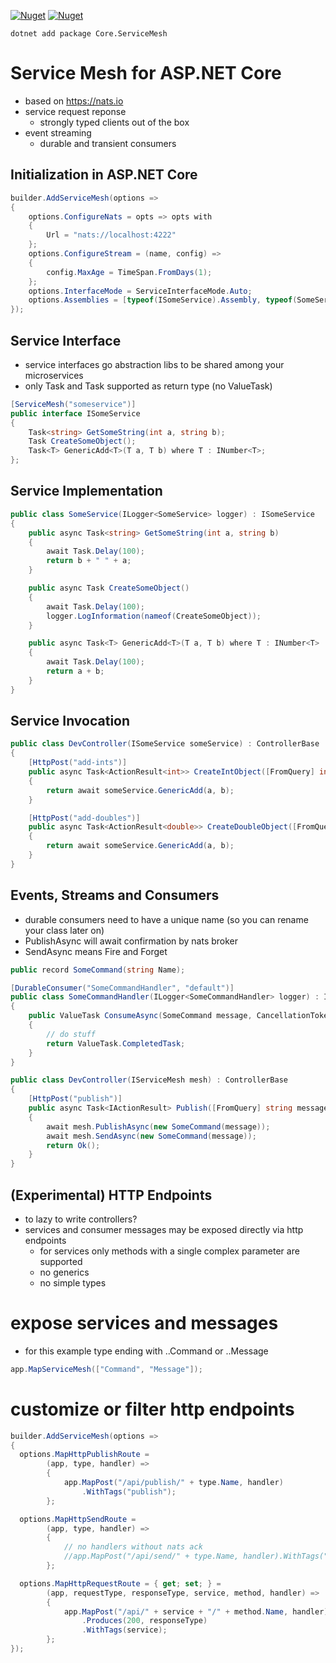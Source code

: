 [![Nuget](https://img.shields.io/nuget/v/Core.ServiceMesh)](https://www.nuget.org/packages/Core.ServiceMesh)
[![Nuget](https://img.shields.io/nuget/dt/Core.ServiceMesh)](https://www.nuget.org/packages/Core.ServiceMesh)

```
dotnet add package Core.ServiceMesh
```
# Service Mesh for ASP.NET Core
- based on https://nats.io
- service request reponse
  - strongly typed clients out of the box
- event streaming
  - durable and transient consumers

## Initialization in ASP.NET Core

```csharp
builder.AddServiceMesh(options =>
{
    options.ConfigureNats = opts => opts with
    {
        Url = "nats://localhost:4222"
    };
    options.ConfigureStream = (name, config) =>
    {
        config.MaxAge = TimeSpan.FromDays(1);
    };
    options.InterfaceMode = ServiceInterfaceMode.Auto;
    options.Assemblies = [typeof(ISomeService).Assembly, typeof(SomeService).Assembly];
});
```

## Service Interface
- service interfaces go abstraction libs to be shared among your microservices
- only Task and Task<T> supported as return type (no ValueTask)
```csharp
[ServiceMesh("someservice")]
public interface ISomeService
{
    Task<string> GetSomeString(int a, string b);
    Task CreateSomeObject();
    Task<T> GenericAdd<T>(T a, T b) where T : INumber<T>;
};
```

## Service Implementation

```csharp
public class SomeService(ILogger<SomeService> logger) : ISomeService
{
    public async Task<string> GetSomeString(int a, string b)
    {
        await Task.Delay(100);
        return b + " " + a;
    }

    public async Task CreateSomeObject()
    {
        await Task.Delay(100);
        logger.LogInformation(nameof(CreateSomeObject));
    }

    public async Task<T> GenericAdd<T>(T a, T b) where T : INumber<T>
    {
        await Task.Delay(100);
        return a + b;
    }
}
```

## Service Invocation

```csharp
public class DevController(ISomeService someService) : ControllerBase
{
    [HttpPost("add-ints")]
    public async Task<ActionResult<int>> CreateIntObject([FromQuery] int a = 3, [FromQuery] int b = 5)
    {
        return await someService.GenericAdd(a, b);
    }

    [HttpPost("add-doubles")]
    public async Task<ActionResult<double>> CreateDoubleObject([FromQuery] double a = 3.1, [FromQuery] double b = 5.1)
    {
        return await someService.GenericAdd(a, b);
    }
}
```

## Events, Streams and Consumers
- durable consumers need to have a unique name (so you can rename your class later on)
- PublishAsync will await confirmation by nats broker
- SendAsync means Fire and Forget

```csharp
public record SomeCommand(string Name);

[DurableConsumer("SomeCommandHandler", "default")]
public class SomeCommandHandler(ILogger<SomeCommandHandler> logger) : IConsumer<SomeCommand>
{
    public ValueTask ConsumeAsync(SomeCommand message, CancellationToken token)
    {
        // do stuff
        return ValueTask.CompletedTask;
    }
}

public class DevController(IServiceMesh mesh) : ControllerBase
{
    [HttpPost("publish")]
    public async Task<IActionResult> Publish([FromQuery] string message)
    {
        await mesh.PublishAsync(new SomeCommand(message));
        await mesh.SendAsync(new SomeCommand(message));
        return Ok();
    }
}
```

## (Experimental) HTTP Endpoints
- to lazy to write controllers?
- services and consumer messages may be exposed directly via http endpoints
  - for services only methods with a single complex parameter are supported
  - no generics
  - no simple types

# expose services and messages
- for this example type ending with ..Command or ..Message
```csharp
app.MapServiceMesh(["Command", "Message"]);
```

# customize or filter http endpoints
```csharp
builder.AddServiceMesh(options =>
{
  options.MapHttpPublishRoute =
        (app, type, handler) =>
        {
            app.MapPost("/api/publish/" + type.Name, handler)
                .WithTags("publish");
        };

  options.MapHttpSendRoute =
        (app, type, handler) =>
        {
            // no handlers without nats ack
            //app.MapPost("/api/send/" + type.Name, handler).WithTags("send");
        };

  options.MapHttpRequestRoute = { get; set; } =
        (app, requestType, responseType, service, method, handler) =>
        {
            app.MapPost("/api/" + service + "/" + method.Name, handler)
                .Produces(200, responseType)
                .WithTags(service);
        };
});
```

